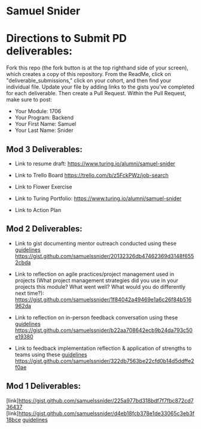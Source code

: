 # Samuel Snider

# Directions to Submit PD deliverables:
Fork this repo (the fork button is at the top righthand side of your screen), which creates a copy of this repository. From the ReadMe, click on "deliverable_submissions," click on your cohort, and then find your individual file. Update your file by adding links to the gists you've completed for each deliverable. Then create a Pull Request. Within the Pull Request, make sure to post:

* Your Module: 1706
* Your Program: Backend
* Your First Name: Samuel 
* Your Last Name: Snider

## Mod 3 Deliverables:
* Link to resume draft:
https://www.turing.io/alumni/samuel-snider

* Link to Trello Board
https://trello.com/b/z5FckPWz/job-search

* Link to Flower Exercise

* Link to Turing Portfolio:
https://www.turing.io/alumni/samuel-snider

* Link to Action Plan

## Mod 2 Deliverables:
* Link to gist documenting mentor outreach conducted using these [guidelines](https://github.com/turingschool/career-development-curriculum/blob/master/module_two/cold_outreach_i_guidelines.md)
https://gist.github.com/samuelssnider/20132326db47462369d3148f6552cbda

* Link to reflection on agile practices/project management used in projects (What project management strategies did you use in your projects this module? What went well? What would you do differently next time?):
https://gist.github.com/samuelssnider/1f84042a49469e1a6c26f84b516962da

* Link to reflection on in-person feedback conversation using these [guidelines](https://github.com/turingschool/career-development-curriculum/blob/master/module_two/feedback_conversation_reflection_guidelines.md)
https://gist.github.com/samuelssnider/b22aa708642ecb9b24da793c50e19380


* Link to feedback implementation reflection & application of strengths to teams using these [guidelines](https://github.com/turingschool/career-development-curriculum/blob/master/module_two/feedback_implementation_strengths_reflection.md)
https://gist.github.com/samuelssnider/322db7563be22cfd0b14d5ddffe2f0ae


## Mod 1 Deliverables:
[link]https://gist.github.com/samuelssnider/225a977bd318bdf7f7fbc872cd736437
[link]https://gist.github.com/samuelssnider/d4eb18fcb378e1de33065c3eb3f18bce [guidelines](https://github.com/turingschool/career-development-curriculum/blob/master/module_one/strengths_storytelling_reflection.md)